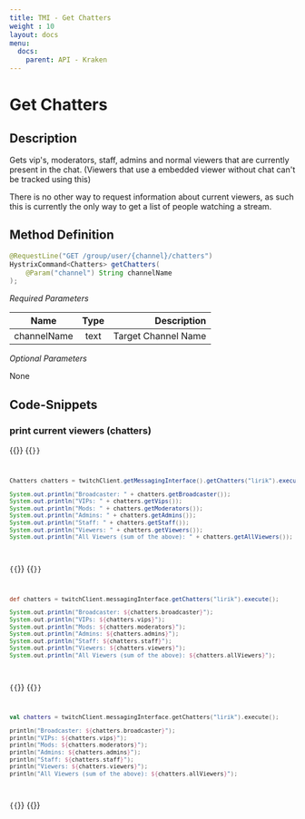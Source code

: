 ```yaml
---
title: TMI - Get Chatters
weight : 10
layout: docs
menu: 
  docs:
    parent: API - Kraken
---
```


# Get Chatters

## Description

Gets vip's, moderators, staff, admins and normal viewers that are currently present in the chat. (Viewers that use a embedded viewer without chat can't be tracked using this)

There is no other way to request information about current viewers, as such this is currently the only way to get a list of people watching a stream.

## Method Definition

```java
@RequestLine("GET /group/user/{channel}/chatters")
HystrixCommand<Chatters> getChatters(
	@Param("channel") String channelName
);
```

*Required Parameters*

| Name          | Type      | Description  |
| ------------- |:---------:| -----------------:|
| channelName | text | Target Channel Name |

*Optional Parameters*

None

## Code-Snippets

### print current viewers (chatters)

{{<codeblocks>}}
{{<code Java>}}
```java
Chatters chatters = twitchClient.getMessagingInterface().getChatters("lirik").execute();

System.out.println("Broadcaster: " + chatters.getBroadcaster());
System.out.println("VIPs: " + chatters.getVips());
System.out.println("Mods: " + chatters.getModerators());
System.out.println("Admins: " + chatters.getAdmins());
System.out.println("Staff: " + chatters.getStaff());
System.out.println("Viewers: " + chatters.getViewers());
System.out.println("All Viewers (sum of the above): " + chatters.getAllViewers());
```
{{</code>}}
{{<code Groovy>}}
```groovy
def chatters = twitchClient.messagingInterface.getChatters("lirik").execute();

System.out.println("Broadcaster: ${chatters.broadcaster}");
System.out.println("VIPs: ${chatters.vips}");
System.out.println("Mods: ${chatters.moderators}");
System.out.println("Admins: ${chatters.admins}");
System.out.println("Staff: ${chatters.staff}");
System.out.println("Viewers: ${chatters.viewers}");
System.out.println("All Viewers (sum of the above): ${chatters.allViewers}");
```
{{</code>}}
{{<code Kotlin>}}
```kotlin
val chatters = twitchClient.messagingInterface.getChatters("lirik").execute();

println("Broadcaster: ${chatters.broadcaster}");
println("VIPs: ${chatters.vips}");
println("Mods: ${chatters.moderators}");
println("Admins: ${chatters.admins}");
println("Staff: ${chatters.staff}");
println("Viewers: ${chatters.viewers}");
println("All Viewers (sum of the above): ${chatters.allViewers}");

```
{{</code>}}
{{</codeblocks>}}
